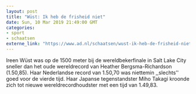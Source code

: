 ```yaml
---
layout: post
title: "Wüst: Ik heb de frisheid niet"
date: Sun, 10 Mar 2019 21:49:00 GMT
categories: 
- sport 
- schaatsen 
externe_link: "https://www.ad.nl/schaatsen/wust-ik-heb-de-frisheid-niet~a137e0b4/"
---
```


Ireen Wüst was op de 1500 meter bij de wereldbekerfinale in Salt Lake City sneller dan het oude wereldrecord van Heather Bergsma-Richardson (1.50,85). Haar Nederlandse record van 1.50,70 was niettemin ,,slechts’' goed voor de vierde tijd. Haar Japanse tegenstandster Miho Takagi kroonde zich tot nieuwe wereldrecordhoudster met een tijd van 1.49,83.
